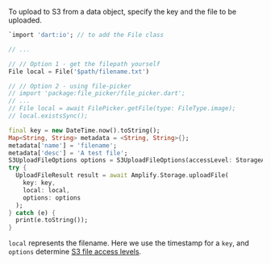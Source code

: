 To upload to S3 from a data object, specify the key and the file to be uploaded.

```dart
`import 'dart:io'; // to add the File class

// ...

// // Option 1 - get the filepath yourself
File local = File('$path/filename.txt')

// // Option 2 - using file-picker
// import 'package:file_picker/file_picker.dart';
// ...
// File local = await FilePicker.getFile(type: FileType.image);
// local.existsSync();

final key = new DateTime.now().toString();
Map<String, String> metadata = <String, String>{};
metadata['name'] = 'filename';
metadata['desc'] = 'A test file';
S3UploadFileOptions options = S3UploadFileOptions(accessLevel: StorageAccessLevel.guest, metadata: metadata);
try {
  UploadFileResult result = await Amplify.Storage.uploadFile(
    key: key,
    local: local,
    options: options
  );
} catch (e) {
  print(e.toString());
}
```

`local` represents the filename. Here we use the timestamp for a `key`, and `options` determine [S3 file access levels](https://docs.amplify.aws/lib/storage/configureaccess/q/platform/flutter).
